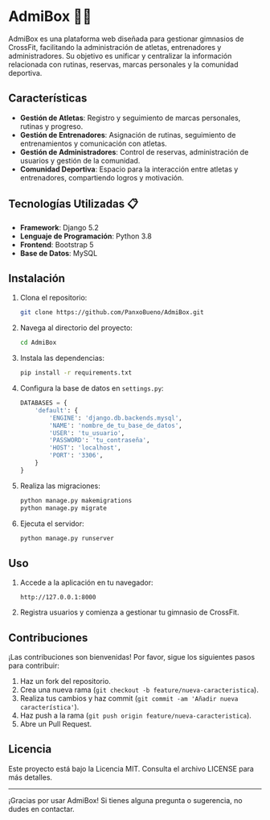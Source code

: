 # AdmiBox 🏋️‍♂️

AdmiBox es una plataforma web diseñada para gestionar gimnasios de CrossFit, facilitando la administración de atletas, entrenadores y administradores. Su objetivo es unificar y centralizar la información relacionada con rutinas, reservas, marcas personales y la comunidad deportiva.

## Características

- **Gestión de Atletas**: Registro y seguimiento de marcas personales, rutinas y progreso.
- **Gestión de Entrenadores**: Asignación de rutinas, seguimiento de entrenamientos y comunicación con atletas.
- **Gestión de Administradores**: Control de reservas, administración de usuarios y gestión de la comunidad.
- **Comunidad Deportiva**: Espacio para la interacción entre atletas y entrenadores, compartiendo logros y motivación.

## Tecnologías Utilizadas 📋

- **Framework**: Django 5.2
- **Lenguaje de Programación**: Python 3.8
- **Frontend**: Bootstrap 5
- **Base de Datos**: MySQL

## Instalación

1. Clona el repositorio:
    ```bash
    git clone https://github.com/PanxoBueno/AdmiBox.git
    ```

2. Navega al directorio del proyecto:
    ```bash
    cd AdmiBox
    ```

3. Instala las dependencias:
    ```bash
    pip install -r requirements.txt
    ```

4. Configura la base de datos en `settings.py`:
    ```python
    DATABASES = {
        'default': {
            'ENGINE': 'django.db.backends.mysql',
            'NAME': 'nombre_de_tu_base_de_datos',
            'USER': 'tu_usuario',
            'PASSWORD': 'tu_contraseña',
            'HOST': 'localhost',
            'PORT': '3306',
        }
    }
    ```

5. Realiza las migraciones:
    ```bash
    python manage.py makemigrations
    python manage.py migrate
    ```

6. Ejecuta el servidor:
    ```bash
    python manage.py runserver
    ```

## Uso

1. Accede a la aplicación en tu navegador:
    ```
    http://127.0.0.1:8000
    ```

2. Registra usuarios y comienza a gestionar tu gimnasio de CrossFit.

## Contribuciones

¡Las contribuciones son bienvenidas! Por favor, sigue los siguientes pasos para contribuir:

1. Haz un fork del repositorio.
2. Crea una nueva rama (`git checkout -b feature/nueva-caracteristica`).
3. Realiza tus cambios y haz commit (`git commit -am 'Añadir nueva característica'`).
4. Haz push a la rama (`git push origin feature/nueva-caracteristica`).
5. Abre un Pull Request.

## Licencia

Este proyecto está bajo la Licencia MIT. Consulta el archivo LICENSE para más detalles.

---

¡Gracias por usar AdmiBox! Si tienes alguna pregunta o sugerencia, no dudes en contactar.

```
